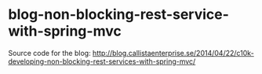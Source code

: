 blog-non-blocking-rest-service-with-spring-mvc
==============================================

Source code for the blog: http://blog.callistaenterprise.se/2014/04/22/c10k-developing-non-blocking-rest-services-with-spring-mvc/
